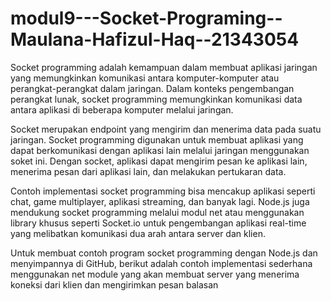 # modul9---Socket-Programing--Maulana-Hafizul-Haq--21343054
Socket programming adalah kemampuan dalam membuat aplikasi jaringan yang memungkinkan komunikasi antara komputer-komputer atau perangkat-perangkat dalam jaringan. Dalam konteks pengembangan perangkat lunak, socket programming memungkinkan komunikasi data antara aplikasi di beberapa komputer melalui jaringan.

Socket merupakan endpoint yang mengirim dan menerima data pada suatu jaringan. Socket programming digunakan untuk membuat aplikasi yang dapat berkomunikasi dengan aplikasi lain melalui jaringan menggunakan soket ini. Dengan socket, aplikasi dapat mengirim pesan ke aplikasi lain, menerima pesan dari aplikasi lain, dan melakukan pertukaran data.

Contoh implementasi socket programming bisa mencakup aplikasi seperti chat, game multiplayer, aplikasi streaming, dan banyak lagi. Node.js juga mendukung socket programming melalui modul net atau menggunakan library khusus seperti Socket.io untuk pengembangan aplikasi real-time yang melibatkan komunikasi dua arah antara server dan klien.

Untuk membuat contoh program socket programming dengan Node.js dan menyimpannya di GitHub, berikut adalah contoh implementasi sederhana menggunakan net module yang akan membuat server yang menerima koneksi dari klien dan mengirimkan pesan balasan
